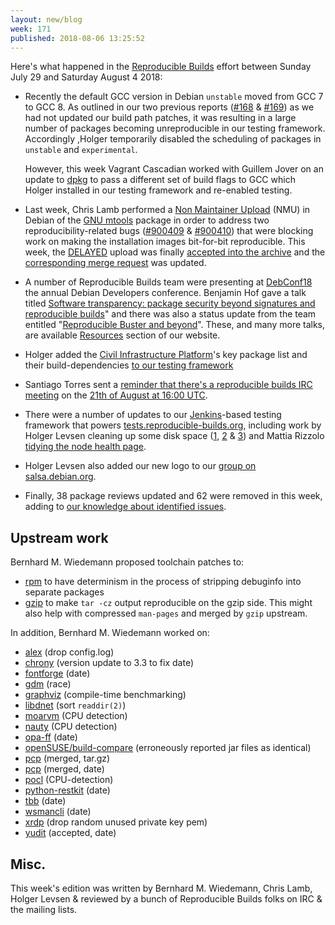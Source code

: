 ```yaml
---
layout: new/blog
week: 171
published: 2018-08-06 13:25:52
---
```


Here's what happened in the [Reproducible Builds](https://reproducible-builds.org) effort between Sunday July 29 and Saturday August 4 2018:

* Recently the default GCC version in Debian `unstable` moved from GCC 7 to GCC 8. As outlined in our two previous reports ([#168](https://reproducible-builds.org/blog/posts/169) & [#169](https://reproducible-builds.org/blog/posts/169)) as we had not updated our build path patches, it was resulting in a large number of packages becoming unreproducible in our testing framework. Accordingly ,Holger temporarily disabled the scheduling of packages in `unstable` and `experimental`.

  However, this week Vagrant Cascadian worked with Guillem Jover on an update to [dpkg](https://wiki.debian.org/dpkg) to pass a different set of build flags to GCC which Holger installed in our testing framework and re-enabled testing.

* Last week, Chris Lamb performed a [Non Maintainer Upload](https://wiki.debian.org/NonMaintainerUpload) (NMU) in Debian of the [GNU mtools](https://www.gnu.org/software/mtools/) package in order to address two reproducibility-related bugs ([#900409](https://bugs.debian.org/900409) & [#900410](https://bugs.debian.org/900410)) that were blocking work on making the installation images bit-for-bit reproducible. This week, the [DELAYED](https://lists.debian.org/debian-devel/2004/02/msg00887.html) upload was finally [accepted into the archive](https://tracker.debian.org/news/977829/accepted-mtools-4018-21-source-amd64-into-unstable/) and the [corresponding merge request](https://salsa.debian.org/installer-team/debian-installer/merge_requests/3) was updated.

* A number of Reproducible Builds team were presenting at [DebConf18](https://debconf18.debconf.org/) the annual Debian Developers conference. Benjamin Hof gave a talk titled [Software transparency: package security beyond signatures and reproducible builds](https://debconf18.debconf.org/talks/104-software-transparency-package-security-beyond-signatures-and-reproducible-builds/)" and there was also a status update from the team entitled "[Reproducible Buster and beyond](https://debconf18.debconf.org/talks/80-reproducible-buster-and-beyond/)". These, and many more talks, are available [Resources](https://reproducible-builds.org/resources/) section of our website.

* Holger added the [Civil Infrastructure Platform](https://www.cip-project.org/)'s key package list and their build-dependencies [to our testing framework](https://tests.reproducible-builds.org/debian/buster/amd64/pkg_set_CIP.html)

* Santiago Torres sent a [reminder that there's a reproducible builds IRC meeting](https://lists.reproducible-builds.org/pipermail/rb-general/2018-August/001095.html) on the [21th of August at 16:00 UTC](https://time.is/compare/1600_21_Aug_2018_in_UTC).

* There were a number of updates to our [Jenkins](https://jenkins.io/)-based testing framework that powers [tests.reproducible-builds.org](tests.reproducible-builds.org), including work by Holger Levsen cleaning up some disk space ([1](https://salsa.debian.org/qa/jenkins.debian.net/commit/a1573216), [2](https://salsa.debian.org/qa/jenkins.debian.net/commit/415feb9e) & [3](https://salsa.debian.org/qa/jenkins.debian.net/commit/9f7103b7)) and Mattia Rizzolo [tidying the node health page](https://salsa.debian.org/qa/jenkins.debian.net/commit/fd6639d1).

* Holger Levsen also added our new logo to our [group on salsa.debian.org](https://salsa.debian.org/reproducible-builds).

* Finally, 38 package reviews updated and 62 were removed in this week, adding to [our knowledge about identified issues](https://tests.reproducible-builds.org/debian/index_issues.html).


Upstream work
-------------

Bernhard M. Wiedemann proposed toolchain patches to:

* [rpm](https://github.com/rpm-software-management/rpm/pull/485) to have determinism in the process of stripping debuginfo into separate packages
* [gzip](https://debbugs.gnu.org/cgi/bugreport.cgi?bug=32342) to make `tar -cz` output reproducible on the gzip side. This might also help with compressed `man-pages` and merged by `gzip` upstream.

In addition, Bernhard M. Wiedemann worked on:

* [alex](https://build.opensuse.org/request/show/626133) (drop config.log)
* [chrony](https://build.opensuse.org/request/show/626940) (version update to 3.3 to fix date)
* [fontforge](https://build.opensuse.org/request/show/626785) (date)
* [gdm](https://build.opensuse.org/request/show/626691) (race)
* [graphviz](https://build.opensuse.org/request/show/626475) (compile-time benchmarking)
* [libdnet](https://build.opensuse.org/request/show/626786) (sort `readdir(2)`)
* [moarvm](https://build.opensuse.org/request/show/626135) (CPU detection)
* [nauty](https://build.opensuse.org/request/show/626134) (CPU detection)
* [opa-ff](https://build.opensuse.org/request/show/626787) (date)
* [openSUSE/build-compare](https://github.com/openSUSE/build-compare/pull/27) (erroneously reported jar files as identical)
* [pcp](https://github.com/performancecopilot/pcp/pull/540) (merged, tar.gz)
* [pcp](https://github.com/performancecopilot/pcp/pull/541) (merged, date)
* [pocl](https://build.opensuse.org/request/show/626138) (CPU-detection)
* [python-restkit](https://build.opensuse.org/request/show/627312) (date)
* [tbb](https://build.opensuse.org/request/show/626788) (date)
* [wsmancli](https://build.opensuse.org/request/show/627319) (date)
* [xrdp](https://build.opensuse.org/request/show/627105) (drop random unused private key pem)
* [yudit](http://yudit.org/download/patch-src/yudit-2.9.6.patch2.txt) (accepted, date)


Misc.
-----

This week's edition was written by Bernhard M. Wiedemann, Chris Lamb, Holger Levsen & reviewed by a bunch of Reproducible Builds folks on IRC & the mailing lists.
